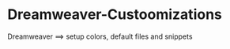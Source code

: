 Dreamweaver-Custoomizations
===========================

Dreamweaver ==> setup colors, default files and snippets
